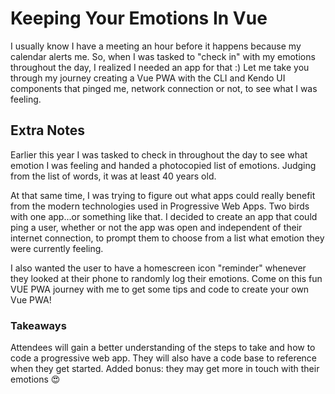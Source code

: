 # Keeping Your Emotions In Vue

I usually know I have a meeting an hour before it happens because my calendar alerts me. So, when I was tasked to "check in" with my emotions throughout the day, I realized I needed an app for that :) Let me take you through my journey creating a Vue PWA with the CLI and Kendo UI components that pinged me, network connection or not, to see what I was feeling. 

## Extra Notes
Earlier this year I was tasked to check in throughout the day to see what emotion I was feeling and handed a photocopied list of emotions. Judging from the list of words, it was at least 40 years old.

At that same time, I was trying to figure out what apps could really benefit from the modern technologies used in Progressive Web Apps. Two birds with one app...or something like that. I decided to create an app that could ping a user, whether or not the app was open and independent of their internet connection, to prompt them to choose from a list what emotion they were currently feeling.

I also wanted the user to have a homescreen icon "reminder" whenever they looked at their phone to randomly log their emotions. Come on this fun VUE PWA journey with me to get some tips and code to create your own Vue PWA!


### Takeaways
Attendees will gain a better understanding of the steps to take and how to code a progressive web app. They will also have a code base to reference when they get started. Added bonus: they may get more in touch with their emotions 😍
